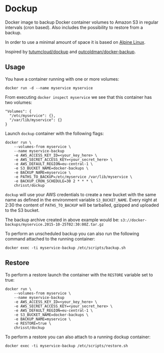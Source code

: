 # Dockup

Docker image to backup Docker container volumes to Amazon S3 in regular intervals (cron based). Also includes the possibility to restore from a backup.

In order to use a minimal amount of space it is based on [Alpine Linux](http://www.alpinelinux.org).

Inspired by [tutumcloud/dockup](https://github.com/tutumcloud/dockup) and
[outcoldman/docker-backup](https://github.com/outcoldman/docker-backup).

## Usage

You have a container running with one or more volumes:

```
docker run -d --name myservice myservice
```

From executing `docker inspect myservice` we see that this container has two volumes:

```
"Volumes": {
  "/etc/myservice": {},
  "/var/lib/myservice": {}
}
```

Launch `dockup` container with the following flags:

```
docker run \
	--volumes-from myservice \
	--name myservice-backup
	-e AWS_ACCESS_KEY_ID=<your_key_here> \
	-e AWS_SECRET_ACCESS_KEY=<your_secret_here> \
	-e AWS_DEFAULT_REGION=eu-central-1 \
	-e S3_BUCKET_NAME=docker-backups \
	-e BACKUP_NAME=myservice \
	-e PATHS_TO_BACKUP=/etc/myservice /var/lib/myservice \
	-e BACKUP_CRON_SCHEDULE=30 2 * * * \
    chrisst/dockup
```

`dockup` will use your AWS credentials to create a new bucket with the same
name as defined in the environment variable `S3_BUCKET_NAME`.
Every night at 2:30 the content of `PATHS_TO_BACKUP` will be tarballed,
gzipped and uploaded to the S3 bucket.

The backup archive created in above example would be:
`s3://docker-backups/myservice.2015-10-25T02:30:00Z.tar.gz`

To perform an unscheduled backup you can also run the following command attached
to the running container:

```
docker exec -ti myservice-backup /etc/scripts/backup.sh
```

## Restore

To perform a restore launch the container with the `RESTORE` variable set to true:

```
docker run \
	--volumes-from myservice \
	--name myservice-backup
	-e AWS_ACCESS_KEY_ID=<your_key_here> \
	-e AWS_SECRET_ACCESS_KEY=<your_secret_here> \
	-e AWS_DEFAULT_REGION=eu-central-1 \
	-e S3_BUCKET_NAME=docker-backups \
	-e BACKUP_NAME=myservice \
	-e RESTORE=true \
    chrisst/dockup
```

To perform a restore you can also attach to a running dockup container:

```
docker exec -ti myservice-backup /etc/scripts/restore.sh
```
